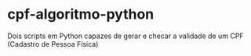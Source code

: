 # cpf-algoritmo-python
 Dois scripts em Python capazes de gerar e checar a validade de um CPF (Cadastro de Pessoa Física)
